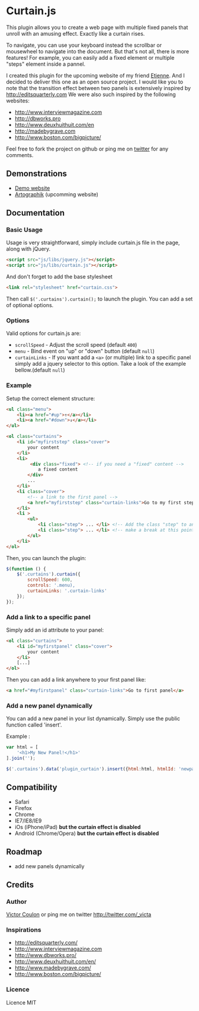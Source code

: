 Curtain.js
========================================

This plugin allows you to create a web page with multiple fixed panels that unroll with an amusing effect. Exactly like a curtain rises.
 
To navigate, you can use your keyboard instead the scrollbar or mousewheel to navigate into the document. 
But that's not all, there is more features! For example, you can easily add a fixed element or multiple "steps" element inside a pannel.

I created this plugin for the upcoming website of my friend [Etienne](http://artographik.fr/). And I decided to deliver this one as an open source project.
I would like you to note that the transition effect between two panels is extensively inspired by http://editsquarterly.com
We were also such inspired by the following websites:

* http://www.interviewmagazine.com
* http://dbworks.pro
* http://www.deuxhuithuit.com/en
* http://madebygrave.com
* http://www.boston.com/bigpicture/

Feel free to fork the project on github or ping me on [twitter](http://twitter.com/_victa) for any comments.

Demonstrations
-------------

* [Demo website](http://curtain.victorcoulon.fr)
* [Artographik](http://artographik.fr/) (upcomming website)

Documentation
-------------

### Basic Usage

Usage is very straightforward, simply include curtain.js file in the page, along with jQuery.

```html
<script src="js/libs/jquery.js"></script>  
<script src="js/libs/curtain.js"></script>
```

And don't forget to add the base stylesheet

```html
<link rel="stylesheet" href="curtain.css">
```
Then call ``$('.curtains').curtain();`` to launch the plugin. You can add a set of optional options.

### Options

Valid options for curtain.js are:

* ``scrollSpeed`` - Adjust the scroll speed (default ``400``)
* ``menu`` - Bind event on "up" or "down" button (default ``null``)
* ``curtainLinks`` - If you want add a ``<a>`` (or multiple) link to a specific panel simply add a jquery selector to this option. Take a look of the example bellow.(default ``null``)


### Example

Setup the correct element structure:

```html
<ul class="menu">
    <li><a href="#up">↑</a></li>
    <li><a href="#down">↓</a></li>
</ul>

<ol class="curtains">
    <li id="myfirststep" class="cover"> 
        your content
    </li>
    <li>
         <div class="fixed"> <!-- if you need a "fixed" content -->
            a fixed content
        </div>
        ...
    </li>
    <li class="cover">
        <!-- a link to the first panel -->
        <a href="myfirststep" class="curtain-links">Go to my first step</a>
    </li>
    <li >
        <ul>
            <li class="step"> ... </li> <!-- Add the class "step" to an element to  -->
            <li class="step"> ... </li> <!-- make a break at this point with keyboard controls  -->
        </ul>
    </li>
</ol>
```

Then, you can launch the plugin:

```js
$(function () {
    $('.curtains').curtain({
        scrollSpeed: 600,
        controls: '.menu),
        curtainLinks: '.curtain-links'
    });
});
```

### Add a link to a specific panel

Simply add an id attribute to your panel:

```html
<ol class="curtains">
    <li id="myfirstpanel" class="cover"> 
        your content
    </li>
    [...]
</ol>
```

Then you can add a link anywhere to your first panel like:

```html
<a href="#myfirstpanel" class="curtain-links">Go to first panel</a>
```

### Add a new panel dynamically

You can add a new panel in your list dynamically. Simply use the public function called 'insert'.

Example :

```js
var html = [
    '<h1>My New Panel!</h1>'
].join('');

$('.curtains').data('plugin_curtain').insert({html:html, htmlId: 'newpannel', htmlClass: 'cover'});

```

Compatibility
-------------

* Safari
* Firefox
* Chrome
* IE7/IE8/IE9
* iOs (iPhone/iPad) __but the curtain effect is disabled__
* Android (Chrome/Opera) __but the curtain effect is disabled__


Roadmap
-------------

* add new panels dynamically

Credits
-------------

### Author
[Victor Coulon](http://victorcoulon.fr) or ping me on twitter http://twitter.com/_victa

### Inspirations


* http://editsquarterly.com/
* http://www.interviewmagazine.com
* http://www.dbworks.pro/
* http://www.deuxhuithuit.com/en/
* http://www.madebygrave.com/
* http://www.boston.com/bigpicture/

### Licence
Licence MIT